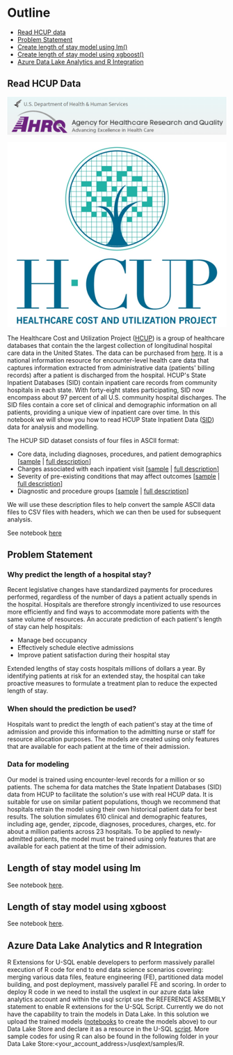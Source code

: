 # Outline

- [Read HCUP data](#hcup)
- [Problem Statement](#prob)
- [Create length of stay model using lm()](#lm) 
- [Create length of stay model using xgboost()](#xg) 
- [Azure Data Lake Analytics and R Integration](#usqlr)


<a name="hcup"></a>
## Read HCUP Data


![](https://github.com/Azure/cortana-intelligence-population-health-management/blob/master/ManualDeploymentGuide/media/hcuplogo3.PNG?raw=true)

![](https://github.com/Azure/cortana-intelligence-population-health-management/blob/master/ManualDeploymentGuide/media/hcuplogo2.PNG?raw=true)

 
The Healthcare Cost and Utilization Project ([HCUP](https://www.hcup-us.ahrq.gov/)) is a group of healthcare databases that contain the the largest collection of longitudinal hospital care data in the United States. The data can be purchased from [here](https://www.hcup-us.ahrq.gov/tech_assist/centdist.jsp). It is a national information resource for encounter-level health care data that captures information extracted from administrative data (patients' billing records) after a patient is discharged from the hospital. HCUP's State Inpatient Databases (SID) contain inpatient care records from community hospitals in each state. With forty-eight states participating, SID now encompass about 97 percent of all U.S. community hospital discharges. The SID files contain a core set of clinical and demographic information on all patients, providing a unique view of inpatient care over time. In this notebook we will show you how to read HCUP State Inpatient Data ([SID](https://www.hcup-us.ahrq.gov/sidoverview.jsp)) data for analysis and modelling.  

The HCUP SID dataset consists of four files in ASCII format:
- Core data, including diagnoses, procedures, and patient demographics [[sample](https://github.com/Azure/cortana-intelligence-population-health-management/blob/master/ManualDeploymentGuide/Model/SampleHCUPdata/Sample_WA_SID_2011_CORE.asc) | [full description](https://www.hcup-us.ahrq.gov/db/state/sidc/tools/filespecs/WA_SID_2011_CORE.loc)]
- Charges associated with each inpatient visit [[sample](https://github.com/Azure/cortana-intelligence-population-health-management/blob/master/ManualDeploymentGuide/Model/SampleHCUPdata/Sample_WA_SID_2011_CHGS.asc) | [full description](https://www.hcup-us.ahrq.gov/db/state/sidc/tools/filespecs/WA_SID_2011_CHGS.loc)]
- Severity of pre-existing conditions that may affect outcomes [[sample](https://github.com/Azure/cortana-intelligence-population-health-management/blob/master/ManualDeploymentGuide/Model/SampleHCUPdata/Sample_WA_SID_2011_SEVERITY.asc) | [full description](https://www.hcup-us.ahrq.gov/db/state/sidc/tools/filespecs/WA_SID_2011_SEVERITY.loc)]  
- Diagnostic and procedure groups [[sample](https://github.com/Azure/cortana-intelligence-population-health-management/blob/master/ManualDeploymentGuide/Model/SampleHCUPdata/Sample_WA_SID_2011_DX_PR_GRPS.asc) | [full description](https://www.hcup-us.ahrq.gov/db/state/sidc/tools/filespecs/WA_SID_2011_DX_PR_GRPS.loc)] 

We will use these description files to help convert the sample ASCII data files to CSV files with headers, which we can then be used for subsequent analysis. 

See notebook [here](https://github.com/Azure/cortana-intelligence-population-health-management/blob/master/ManualDeploymentGuide/Model/ReadHCUPdata.ipynb)

<a name="lm"></a>
## Problem Statement

### Why predict the length of a hospital stay?
Recent legislative changes have standardized payments for procedures performed, regardless of the number of days a patient actually spends in the hospital. Hospitals are therefore strongly incentivized to use resources more efficiently and find ways to accommodate more patients with the same volume of resources. An accurate prediction of each patient's length of stay can help hospitals:  
- Manage bed occupancy  
- Effectively schedule elective admissions  
- Improve patient satisfaction during their hospital stay     

Extended lengths of stay costs hospitals millions of dollars a year. By identifying patients at risk for an extended stay, the hospital can take proactive measures to formulate a treatment plan to reduce the expected length of stay.

### When should the prediction be used?
Hospitals want to predict the length of each patient's stay at the time of admission and provide this information to the admitting nurse or staff for resource allocation purposes. The models are created using only features that are available for each patient at the time of their admission.

### Data for modeling
Our model is trained using encounter-level records for a million or so patients. The schema for data matches the State Inpatient Databases (SID) data from HCUP to facilitate the solution's use with real HCUP data. It is suitable for use on similar patient populations, though we recommend that hospitals retrain the model using their own historical patient data for best results. The solution simulates 610 clinical and demographic features, including age, gender, zipcode, diagnoses, procedures, charges, etc. for about a million patients across 23 hospitals. To be applied to newly-admitted patients, the model must be trained using only features that are available for each patient at the time of their admission.

<a name="lm"></a>
## Length of stay model using lm
See notebook [here](https://github.com/Azure/cortana-intelligence-population-health-management/blob/master/ManualDeploymentGuide/Model/Length%20Of%20Stay%20Models%20-%20lm.ipynb).

<a name="xg"></a>
## Length of stay model using xgboost
See notebook [here](https://github.com/Azure/cortana-intelligence-population-health-management/blob/master/ManualDeploymentGuide/Model/Length%20Of%20Stay%20Models%20-%20xgboost.ipynb).

<a name="usqlr"></a>
## Azure Data Lake Analytics and R Integration
R Extensions for U-SQL enable developers to perform massively parallel execution of R code for end to end data science scenarios covering: merging various data files, feature engineering (FE), partitioned data model building, and post deployment, massively parallel FE and scoring. In order to deploy R code in we need to install the usqlext in our azure data lake analytics account and within the usql script use the REFERENCE ASSEMBLY statement to enable R extensions for the U-SQL Script. Currently we do not have the capability to train the models in Data Lake. In this solution we upload the trained models ([notebooks](https://github.com/Azure/cortana-intelligence-population-health-management/blob/master/ManualDeploymentGuide/Model/Length%20Of%20Stay%20Models%20-%20lm.ipynb) to create the models above) to our Data Lake Store and declare it as a resource in the U-SQL [script](https://github.com/Azure/cortana-intelligence-population-health-management/blob/master/ManualDeploymentGuide/scripts/datafactory/scripts_blob/hcadfstreamscore.usql). More sample codes for using R can also be found in the following folder in your Data Lake Store:<your_account_address>/usqlext/samples/R.

